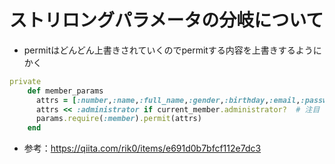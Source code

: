 # ストリロングパラメータの分岐について
- permitはどんどん上書きされていくのでpermitする内容を上書きするようにかく
```ruby
private
    def member_params
      attrs = [:number,:name,:full_name,:gender,:birthday,:email,:password,:password_confirmation]
      attrs << :administrator if current_member.administrator?  # 注目
      params.require(:member).permit(attrs)
    end
```
- 参考：https://qiita.com/rik0/items/e691d0b7bfcf112e7dc3
